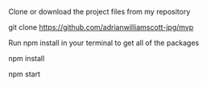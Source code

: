 Clone or download the project files from my repository

git clone https://github.com/adrianwilliamscott-jpg/mvp

Run npm install in your terminal to get all of the packages

npm install

npm start
